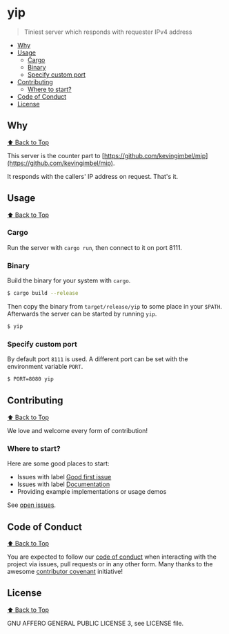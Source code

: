 # yip
> Tiniest server which responds with requester IPv4 address
<!-- BEGIN mktoc -->
- [Why](#why)
- [Usage](#usage)
  - [Cargo](#cargo)
  - [Binary](#binary)
  - [Specify custom port](#specify-custom-port)
- [Contributing](#contributing)
  - [Where to start?](#where-to-start?)
- [Code of Conduct](#code-of-conduct)
- [License](#license)
<!-- END mktoc -->

## Why
[⬆️ Back to Top](#table-of-contents)

This server is the counter part to [https://github.com/kevingimbel/mip](https://github.com/kevingimbel/mip).

It responds with the callers' IP address on request. That's it.

## Usage
[⬆️ Back to Top](#table-of-contents)

### Cargo

Run the server with `cargo run`, then connect to it on port 8111.

### Binary

Build the binary for your system with `cargo`.

```sh
$ cargo build --release
``` 

Then copy the binary from `target/release/yip` to some place in your `$PATH`. Afterwards the server can be started by running `yip`.

```sh
$ yip
```

### Specify custom port

By default port `8111` is used. A different port can be set with the environment variable `PORT`.

```sh
$ PORT=8080 yip
```

## Contributing
[⬆️ Back to Top](#table-of-contents)

We love and welcome every form of contribution!

### Where to start?

Here are some good places to start:

* Issues with label [Good first issue](https://github.com/kevingimbel/yip/labels/good%20first%20issue)
* Issues with label [Documentation](https://github.com/kevingimbel/yip/labels/documentation)
* Providing example implementations or usage demos

See [open issues](https://github.com/kevingimbel/yip/issues).


## Code of Conduct
[⬆️ Back to Top](#table-of-contents)

You are expected to follow our [code of conduct](https://github.com/kevingimbel/yip/blob/master/CODE_OF_CONDUCT.md) when interacting with the project via issues, pull requests or in any other form. Many thanks to the awesome [contributor covenant](https://www.contributor-covenant.org/) initiative!

## License
[⬆️ Back to Top](#table-of-contents)

GNU AFFERO GENERAL PUBLIC LICENSE 3, see LICENSE file.